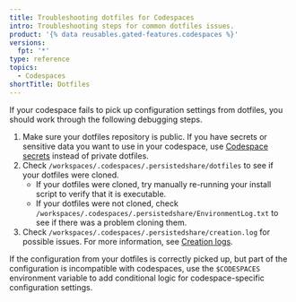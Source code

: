 ```yaml
---
title: Troubleshooting dotfiles for Codespaces
intro: Troubleshooting steps for common dotfiles issues.
product: '{% data reusables.gated-features.codespaces %}'
versions:
  fpt: '*'
type: reference
topics:
  - Codespaces
shortTitle: Dotfiles
---
```


If your codespace fails to pick up configuration settings from dotfiles, you should work through the following debugging steps.

1. Make sure your dotfiles repository is public. If you have secrets or sensitive data you want to use in your codespace, use [Codespace secrets](/codespaces/managing-your-codespaces/managing-encrypted-secrets-for-your-codespaces) instead of private dotfiles.
2. Check `/workspaces/.codespaces/.persistedshare/dotfiles` to see if your dotfiles were cloned.
    - If your dotfiles were cloned, try manually re-running your install script to verify that it is executable.
    - If your dotfiles were not cloned, check `/workspaces/.codespaces/.persistedshare/EnvironmentLog.txt` to see if there was a problem cloning them.
3. Check `/workspaces/.codespaces/.persistedshare/creation.log` for possible issues. For more information, see [Creation logs](/codespaces/troubleshooting/codespaces-logs#creation-logs).

If the configuration from your dotfiles is correctly picked up, but part of the configuration is incompatible with codespaces, use the `$CODESPACES` environment variable to add conditional logic for codespace-specific configuration settings.
